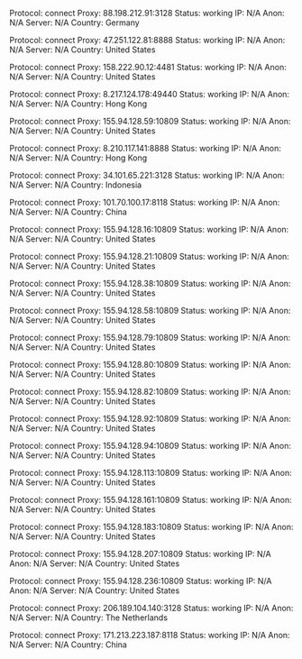 Protocol: connect
Proxy: 88.198.212.91:3128
Status: working
IP: N/A
Anon: N/A
Server: N/A
Country: Germany

Protocol: connect
Proxy: 47.251.122.81:8888
Status: working
IP: N/A
Anon: N/A
Server: N/A
Country: United States

Protocol: connect
Proxy: 158.222.90.12:4481
Status: working
IP: N/A
Anon: N/A
Server: N/A
Country: United States

Protocol: connect
Proxy: 8.217.124.178:49440
Status: working
IP: N/A
Anon: N/A
Server: N/A
Country: Hong Kong

Protocol: connect
Proxy: 155.94.128.59:10809
Status: working
IP: N/A
Anon: N/A
Server: N/A
Country: United States

Protocol: connect
Proxy: 8.210.117.141:8888
Status: working
IP: N/A
Anon: N/A
Server: N/A
Country: Hong Kong

Protocol: connect
Proxy: 34.101.65.221:3128
Status: working
IP: N/A
Anon: N/A
Server: N/A
Country: Indonesia

Protocol: connect
Proxy: 101.70.100.17:8118
Status: working
IP: N/A
Anon: N/A
Server: N/A
Country: China

Protocol: connect
Proxy: 155.94.128.16:10809
Status: working
IP: N/A
Anon: N/A
Server: N/A
Country: United States

Protocol: connect
Proxy: 155.94.128.21:10809
Status: working
IP: N/A
Anon: N/A
Server: N/A
Country: United States

Protocol: connect
Proxy: 155.94.128.38:10809
Status: working
IP: N/A
Anon: N/A
Server: N/A
Country: United States

Protocol: connect
Proxy: 155.94.128.58:10809
Status: working
IP: N/A
Anon: N/A
Server: N/A
Country: United States

Protocol: connect
Proxy: 155.94.128.79:10809
Status: working
IP: N/A
Anon: N/A
Server: N/A
Country: United States

Protocol: connect
Proxy: 155.94.128.80:10809
Status: working
IP: N/A
Anon: N/A
Server: N/A
Country: United States

Protocol: connect
Proxy: 155.94.128.82:10809
Status: working
IP: N/A
Anon: N/A
Server: N/A
Country: United States

Protocol: connect
Proxy: 155.94.128.92:10809
Status: working
IP: N/A
Anon: N/A
Server: N/A
Country: United States

Protocol: connect
Proxy: 155.94.128.94:10809
Status: working
IP: N/A
Anon: N/A
Server: N/A
Country: United States

Protocol: connect
Proxy: 155.94.128.113:10809
Status: working
IP: N/A
Anon: N/A
Server: N/A
Country: United States

Protocol: connect
Proxy: 155.94.128.161:10809
Status: working
IP: N/A
Anon: N/A
Server: N/A
Country: United States

Protocol: connect
Proxy: 155.94.128.183:10809
Status: working
IP: N/A
Anon: N/A
Server: N/A
Country: United States

Protocol: connect
Proxy: 155.94.128.207:10809
Status: working
IP: N/A
Anon: N/A
Server: N/A
Country: United States

Protocol: connect
Proxy: 155.94.128.236:10809
Status: working
IP: N/A
Anon: N/A
Server: N/A
Country: United States

Protocol: connect
Proxy: 206.189.104.140:3128
Status: working
IP: N/A
Anon: N/A
Server: N/A
Country: The Netherlands

Protocol: connect
Proxy: 171.213.223.187:8118
Status: working
IP: N/A
Anon: N/A
Server: N/A
Country: China

